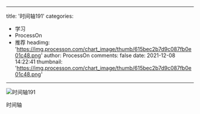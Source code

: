 
---
title: '时间轴191'
categories: 
 - 学习
 - ProcessOn
 - 推荐
headimg: 'https://img.processon.com/chart_image/thumb/615bec2b7d9c087fb0e01c48.png'
author: ProcessOn
comments: false
date: 2021-12-08 14:22:41
thumbnail: 'https://img.processon.com/chart_image/thumb/615bec2b7d9c087fb0e01c48.png'
---

<div>   
<img class="thumb" alt="时间轴191" src="https://img.processon.com/chart_image/thumb/615bec2b7d9c087fb0e01c48.png" referrerpolicy="no-referrer">
<p>时间轴</p>  
</div>
            